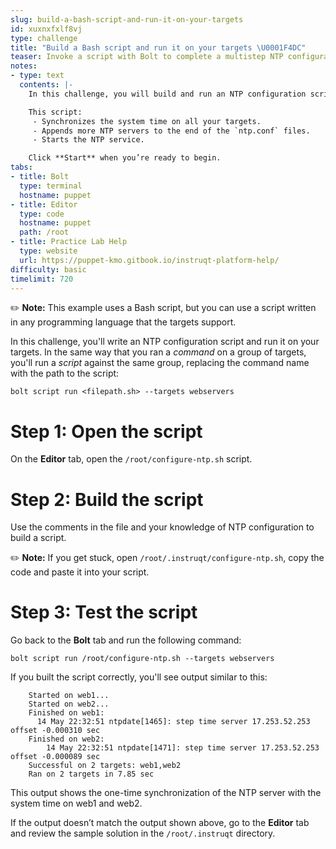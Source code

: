 ```yaml
---
slug: build-a-bash-script-and-run-it-on-your-targets
id: xuxnxfxlf8vj
type: challenge
title: "Build a Bash script and run it on your targets \U0001F4DC"
teaser: Invoke a script with Bolt to complete a multistep NTP configuration.
notes:
- type: text
  contents: |-
    In this challenge, you will build and run an NTP configuration script.

    This script:
     - Synchronizes the system time on all your targets.
     - Appends more NTP servers to the end of the `ntp.conf` files.
     - Starts the NTP service.

    Click **Start** when you’re ready to begin.
tabs:
- title: Bolt
  type: terminal
  hostname: puppet
- title: Editor
  type: code
  hostname: puppet
  path: /root
- title: Practice Lab Help
  type: website
  url: https://puppet-kmo.gitbook.io/instruqt-platform-help/
difficulty: basic
timelimit: 720
---
```

✏️ **Note:**  This example uses a Bash script, but you can use a script written in any programming language that the targets support.

In this challenge, you'll write an NTP configuration script and run it on your targets. In the same way that you ran a *command* on a group of targets, you'll run a *script* against the same group, replacing the command name with the path to the script:

`bolt script run <filepath.sh> --targets webservers`

# Step 1: Open the script
On the **Editor** tab, open the `/root/configure-ntp.sh` script.

# Step 2: Build the script
Use the comments in the file and your knowledge of NTP configuration to build a script.

✏️ **Note:**  If you get stuck, open `/root/.instruqt/configure-ntp.sh`, copy the code and paste it into your script.

# Step 3: Test the script
Go back to the **Bolt** tab and run the following command:
```
bolt script run /root/configure-ntp.sh --targets webservers
```

If you built the script correctly, you'll see output similar to this:
```
    Started on web1...
    Started on web2...
    Finished on web1:
      14 May 22:32:51 ntpdate[1465]: step time server 17.253.52.253 offset -0.000310 sec
    Finished on web2:
        14 May 22:32:51 ntpdate[1471]: step time server 17.253.52.253 offset -0.000089 sec
    Successful on 2 targets: web1,web2
    Ran on 2 targets in 7.85 sec
```

This output shows the one-time synchronization of the NTP server with the system time on web1 and web2.

If the output doesn’t match the output shown above, go to the **Editor** tab and review the sample solution in the `/root/.instruqt` directory.